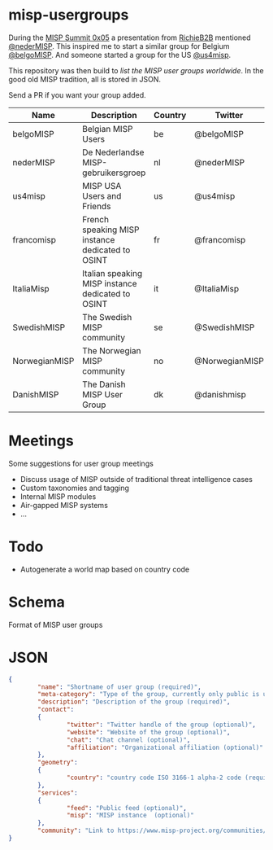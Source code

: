# misp-usergroups

During the [MISP Summit 0x05](https://2019.hack.lu/misp-summit/) a presentation from [RichieB2B](https://github.com/RichieB2B) mentioned [@nederMISP](https://twitter.com/nedermisp). This inspired me to start a similar group for Belgium [@belgoMISP](https://twitter.com/belgomisp). And someone started a group for the US [@us4misp](https://twitter.com/us4misp).

This repository was then build to *list the MISP user groups worldwide*. In the good old MISP tradition, all is stored in JSON. 

Send a PR if you want your group added.

| Name | Description | Country | Twitter |
|------|-------------|---------|---------|
| belgoMISP | Belgian MISP Users | be | @belgoMISP |
| nederMISP | De Nederlandse MISP-gebruikersgroep | nl | @nederMISP |
| us4misp | MISP USA Users and Friends | us | @us4misp |
| francomisp | French speaking MISP instance dedicated to OSINT | fr | @francomisp |
| ItaliaMisp | Italian speaking MISP instance dedicated to OSINT | it | @ItaliaMisp |
| SwedishMISP | The Swedish MISP community | se | @SwedishMISP |
| NorwegianMISP | The Norwegian MISP community | no | @NorwegianMISP |
| DanishMISP | The Danish MISP User Group | dk | @danishmisp |

# Meetings

Some suggestions for user group meetings
* Discuss usage of MISP outside of traditional threat intelligence cases
* Custom taxonomies and tagging
* Internal MISP modules
* Air-gapped MISP systems
* ...

# Todo
* Autogenerate a world map based on country code

# Schema

Format of MISP user groups

# JSON 

~~~~json
{
        "name": "Shortname of user group (required)",
        "meta-category": "Type of the group, currently only public is used (required)",
        "description": "Description of the group (required)",
        "contact":
        {
                "twitter": "Twitter handle of the group (optional)",
                "website": "Website of the group (optional)",
                "chat": "Chat channel (optional)",
                "affiliation": "Organizational affiliation (optional)"
        },
        "geometry":
        {
                "country": "country code ISO 3166-1 alpha-2 code (required)"
        },
        "services":
        {
                "feed": "Public feed (optional)",
                "misp": "MISP instance  (optional)"
        },
        "community": "Link to https://www.misp-project.org/communities/#known-existing-and-public-misp-communities (optional)"
}
~~~~
